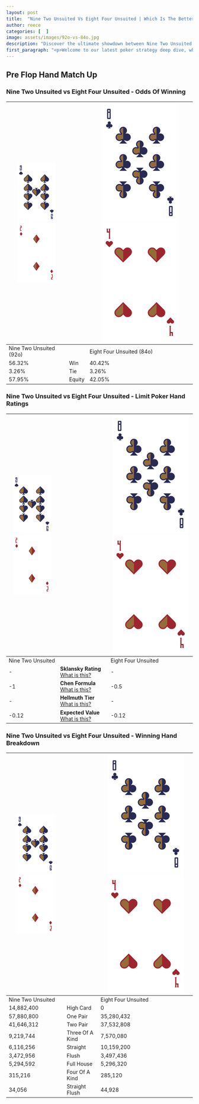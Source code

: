 ```yaml
---
layout: post
title:  "Nine Two Unsuited Vs Eight Four Unsuited | Which Is The Better Hand In Poker? A Complete Guide"
author: reece
categories: [  ]
image: assets/images/92o-vs-84o.jpg
description: "Discover the ultimate showdown between Nine Two Unsuited and Eight Four Unsuited in poker! Uncover the odds, strategies, and scenarios where one hand triumphs over the other. Get ready to up your poker game with this thrilling analysis."
first_paragraph: "<p>Welcome to our latest poker strategy deep dive, where we're pitting two distinct hands against each other in a high-stakes showdown: Nine Two Unsuited vs Eight Four Unsuited.</p><p>In the dynamic world of poker, every decision counts, and knowing which hand holds the upper hand is key to your success at the table.</p><p>In this article, we'll dissect these two hands, explore the scenarios where one dominates the other, and equip you with the knowledge to make strategic choices that can tip the odds in your favor.</p><p>Get ready to unravel the intriguing dynamics of these poker hands and elevate your game to new heights.</p>"
---
```




[comment]: # (sp0)

## Pre Flop Hand Match Up

<div class="table hand-ratings" markdown="1"> 



### Nine Two Unsuited vs Eight Four Unsuited - Odds Of Winning


    
| ![image info](assets/images/hand1/9.png) ![image info](assets/images/hand1/2o.png) |  | ![image info](assets/images/hand2/8.png) ![image info](assets/images/hand2/4o.png) |
| -------- | -------- | -------- |
| Nine Two Unsuited (92o) |  | Eight Four Unsuited (84o) |
| 56.32% | Win | 40.42% |
| 3.26% | Tie | 3.26% |
| 57.95% | Equity | 42.05% |




[comment]: # (sp1)



### Nine Two Unsuited vs Eight Four Unsuited - Limit Poker Hand Ratings


    
| ![image info](assets/images/hand1/9.png) ![image info](assets/images/hand1/2o.png) |  | ![image info](assets/images/hand2/8.png) ![image info](assets/images/hand2/4o.png) |
| -------- | -------- | -------- |
| Nine Two Unsuited |  | Eight Four Unsuited |
| - | **Sklansky Rating** [What is this?](/sklansky-rating-explained) | - |
| -1 | **Chen Formula** [What is this?](/chen-formula-explained) | -0.5 |
| - | **Hellmuth Tier** [What is this?](/Hellmuth-tier-explained) | - |
| -0.12 | **Expected Value** [What is this?](/expected-value-explained) | -0.12 |




[comment]: # (sp2)



### Nine Two Unsuited vs Eight Four Unsuited - Winning Hand Breakdown


    
| ![image info](assets/images/hand1/9.png) ![image info](assets/images/hand1/2o.png) |  | ![image info](assets/images/hand2/8.png) ![image info](assets/images/hand2/4o.png) |
| -------- | -------- | -------- |
| Nine Two Unsuited |  | Eight Four Unsuited |
| 14,882,400 | High Card | 0 |
| 57,880,800 | One Pair | 35,280,432 |
| 41,646,312 | Two Pair | 37,532,808 |
| 9,219,744 | Three Of A Kind | 7,570,080 |
| 6,116,256 | Straight | 10,159,200 |
| 3,472,956 | Flush | 3,497,436 |
| 5,294,592 | Full House | 5,296,320 |
| 315,216 | Four Of A Kind | 285,120 |
| 34,056 | Straight Flush | 44,928 |




[comment]: # (sp3)



</div>

[comment]: # (sp4)



[comment]: # (sp5)

